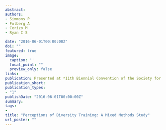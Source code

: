 ```yaml
---
abstract: 
authors:
- Simmons P
- Folberg A
- Cerizo M
- Ryan C S

date: "2016-06-01T00:00:00Z"
doi: ""
featured: true
image:
  caption: ''
  focal_point: ""
  preview_only: false
links:
publication: Presented at *11th Biennial Convention of the Society for the Psychological Study of Social Issues*
publication_short:
publication_types: 
- "1"
publishDate: "2016-06-01T00:00:00Z"
summary: 
tags:
- 
title: "Perceptions of Diversity Training: A Mixed Methods Study"
url_poster: ""
---
```


